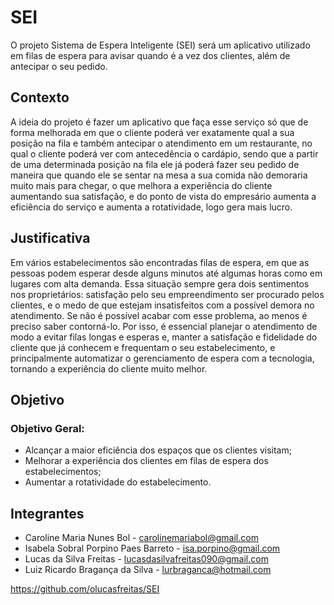 # SEI

O projeto Sistema de Espera Inteligente (SEI) será um aplicativo utilizado em filas de espera para avisar quando é a vez dos clientes, além de antecipar o seu pedido.

## Contexto

A ideia do projeto é fazer um aplicativo que faça esse serviço só que de forma melhorada em que o cliente poderá ver exatamente qual a sua posição na fila e também antecipar o atendimento em um restaurante, no qual o cliente poderá ver com antecedência o cardápio, sendo que a partir de uma determinada posição na fila ele já poderá fazer seu pedido de maneira que quando ele se sentar na mesa a sua comida não demoraria muito mais para chegar, o que melhora a experiência do cliente aumentando sua satisfação, e do ponto de vista do empresário aumenta a eficiência do serviço e aumenta a rotatividade, logo gera mais lucro.

## Justificativa

Em vários estabelecimentos são encontradas filas de espera, em que as pessoas podem esperar desde alguns minutos até algumas horas como em lugares com alta demanda. Essa situação sempre gera dois sentimentos nos proprietários: satisfação pelo seu empreendimento ser procurado pelos clientes, e o medo de que estejam insatisfeitos com a possível demora no atendimento. Se não é possível acabar com esse problema, ao menos é preciso saber contorná-lo. Por isso, é essencial planejar o atendimento de modo a evitar filas longas e esperas e, manter a satisfação e fidelidade do cliente que já conhecem e frequentam o seu estabelecimento, e principalmente automatizar o gerenciamento de espera com a tecnologia, tornando a experiência do cliente muito melhor.

## Objetivo

### Objetivo Geral:

- Alcançar a maior eficiência dos espaços que os clientes visitam;
-	Melhorar a experiência dos clientes em filas de espera dos estabelecimentos;
-	Aumentar a rotatividade do estabelecimento.

## Integrantes

- Caroline Maria Nunes Bol - carolinemariabol@gmail.com
- Isabela Sobral Porpino Paes Barreto - isa.porpino@gmail.com
- Lucas da Silva Freitas - lucasdasilvafreitas090@gmail.com
- Luiz Ricardo Bragança da Silva - lurbraganca@hotmail.com

https://github.com/olucasfreitas/SEI

